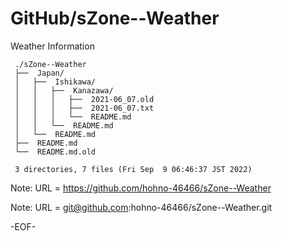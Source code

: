 # GitHub/sZone--Weather

Weather Information

     ./sZone--Weather
     ├──  Japan/
     │   ├──  Ishikawa/
     │   │   ├──  Kanazawa/
     │   │   │   ├──  2021-06_07.old
     │   │   │   ├──  2021-06_07.txt
     │   │   │   └──  README.md
     │   │   └──  README.md
     │   └──  README.md
     ├──  README.md
     └──  README.md.old
     
     3 directories, 7 files (Fri Sep  9 06:46:37 JST 2022)


Note: URL = https://github.com/hohno-46466/sZone--Weather

Note: URL = git@github.com:hohno-46466/sZone--Weather.git

-EOF-
